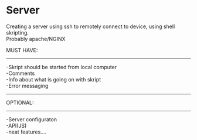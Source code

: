 # Server
Creating a server using ssh to remotely connect to device, using shell skripting.<br />
Probably apache/NGINX<br />

MUST HAVE:<br />
______________________________________________
-Skript should be started from local computer<br />
-Comments<br />
-Info about what is going on with skript<br />
-Error messaging <br />
______________________________________________
OPTIONAL:<br />
______________________________________________
-Server configuraton<br />
-API(JS)<br />
-neat features....<br />


